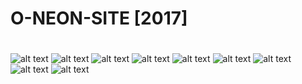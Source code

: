 # O-NEON-SITE [2017]
#
![alt text](https://github.com/O-NETHOSTING/O-NETSITE-2017/blob/main/images/image-%20(1).png)
![alt text](https://github.com/O-NETHOSTING/O-NETSITE-2017/blob/main/images/image-%20(2).png)
![alt text](https://github.com/O-NETHOSTING/O-NETSITE-2017/blob/main/images/image-%20(3).png)
![alt text](https://github.com/O-NETHOSTING/O-NETSITE-2017/blob/main/images/image-%20(4).png)
![alt text](https://github.com/O-NETHOSTING/O-NETSITE-2017/blob/main/images/image-%20(5).png)
![alt text](https://github.com/O-NETHOSTING/O-NETSITE-2017/blob/main/images/image-%20(6).png)
![alt text](https://github.com/O-NETHOSTING/O-NETSITE-2017/blob/main/images/image-%20(7).png)
![alt text](https://github.com/O-NETHOSTING/O-NETSITE-2017/blob/main/images/image-%20(8).png)
![alt text](https://github.com/O-NETHOSTING/O-NETSITE-2017/blob/main/images/image-%20(9).png)


